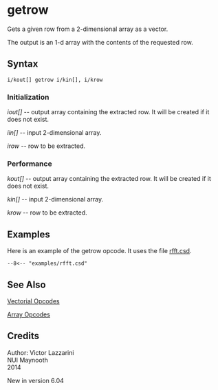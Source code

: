 <!--
id:getrow
category:Array Opcodes
-->
# getrow
Gets a given row from a 2-dimensional array as a vector.

The output is an 1-d array with the contents of the requested row.

## Syntax
``` csound-orc
i/kout[] getrow i/kin[], i/krow
```

### Initialization

_iout[]_ -- output array containing the extracted row. It will be created if it does not exist.

_iin[]_ -- input 2-dimensional array.

_irow_ -- row to be extracted.

### Performance

_kout[]_ -- output array containing the extracted row. It will be created if it does not exist.

_kin[]_ -- input 2-dimensional array.

_krow_ -- row to be extracted.

## Examples

Here is an example of the getrow opcode. It uses the file [rfft.csd](../../examples/rfft.csd).

``` csound-csd title="Example of the getrow opcode." linenums="1"
--8<-- "examples/rfft.csd"
```

## See Also

[Vectorial Opcodes](../../vectorial/top)

[Array Opcodes](../../math/array)

## Credits

Author: Victor Lazzarini<br>
NUI Maynooth<br>
2014<br>

New in version 6.04
